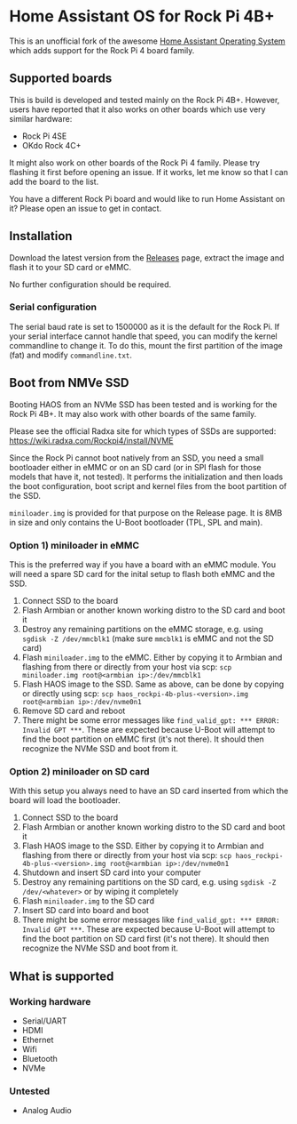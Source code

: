 # Home Assistant OS for Rock Pi 4B+

This is an unofficial fork of the awesome [Home Assistant Operating System](https://github.com/home-assistant/operating-system) which adds support for the Rock Pi 4 board family.

## Supported boards

This is build is developed and tested mainly on the Rock Pi 4B+. However, users have reported that it also works on other boards which use very similar hardware:

- Rock Pi 4SE
- OKdo Rock 4C+

It might also work on other boards of the Rock Pi 4 family. Please try flashing it first before opening an issue. If it works, let me know so that I can add the board to the list.

You have a different Rock Pi board and would like to run Home Assistant on it? Please open an issue to get in contact.

## Installation

Download the latest version from the [Releases](https://github.com/citruz/haos-rockpi/releases) page, extract the image and flash it to your SD card or eMMC.

No further configuration should be required.

### Serial configuration

The serial baud rate is set to 1500000 as it is the default for the Rock Pi. If your serial interface cannot handle that speed, you can modify the kernel commandline to change it. To do this, mount the first partition of the image (fat) and modify `commandline.txt`.

## Boot from NMVe SSD

Booting HAOS from an NVMe SSD has been tested and is working for the Rock Pi 4B+. It may also work with other boards of the same family.

Please see the official Radxa site for which types of SSDs are supported: https://wiki.radxa.com/Rockpi4/install/NVME

Since the Rock Pi cannot boot natively from an SSD, you need a small bootloader either in eMMC or on an SD card (or in SPI flash for those models that have it, not tested). It performs the initialization and then loads the boot configuration, boot script and kernel files from the boot partition of the SSD.

`miniloader.img` is provided for that purpose on the Release page. It is 8MB in size and only contains the U-Boot bootloader (TPL, SPL and main).

### Option 1) miniloader in eMMC

This is the preferred way if you have a board with an eMMC module. You will need a spare SD card for the inital setup to flash both eMMC and the SSD.

1. Connect SSD to the board
1. Flash Armbian or another known working distro to the SD card and boot it
1. Destroy any remaining partitions on the eMMC storage, e.g. using `sgdisk -Z /dev/mmcblk1` (make sure `mmcblk1` is eMMC and not the SD card)
1. Flash `miniloader.img` to the eMMC. Either by copying it to Armbian and flashing from there or directly from your host via scp: `scp miniloader.img root@<armbian ip>:/dev/mmcblk1`
1. Flash HAOS image to the SSD. Same as above, can be done by copying or directly using scp: `scp haos_rockpi-4b-plus-<version>.img root@<armbian ip>:/dev/nvme0n1`
1. Remove SD card and reboot
1. There might be some error messages like `find_valid_gpt: *** ERROR: Invalid GPT ***`. These are expected because U-Boot will attempt to find the boot partition on eMMC first (it's not there). It should then recognize the NVMe SSD and boot from it.

### Option 2) miniloader on SD card

With this setup you always need to have an SD card inserted from which the board will load the bootloader.

1. Connect SSD to the board
1. Flash Armbian or another known working distro to the SD card and boot it
1. Flash HAOS image to the SSD. Either by copying it to Armbian and flashing from there or directly from your host via scp: `scp haos_rockpi-4b-plus-<version>.img root@<armbian ip>:/dev/nvme0n1`
1. Shutdown and insert SD card into your computer
1. Destroy any remaining partitions on the SD card, e.g. using `sgdisk -Z /dev/<whatever>` or by wiping it completely
1. Flash `miniloader.img` to the SD card
1. Insert SD card into board and boot
1. There might be some error messages like `find_valid_gpt: *** ERROR: Invalid GPT ***`. These are expected because U-Boot will attempt to find the boot partition on SD card first (it's not there). It should then recognize the NVMe SSD and boot from it.

## What is supported

### Working hardware

- Serial/UART
- HDMI
- Ethernet
- Wifi
- Bluetooth
- NVMe

### Untested

- Analog Audio
